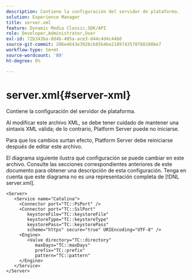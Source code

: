 ```yaml
---
description: Contiene la configuración del servidor de plataforma.
solution: Experience Manager
title: server.xml
feature: Dynamic Media Classic,SDK/API
role: Developer,Administrator,User
exl-id: 72b343ba-0d4b-405a-ace3-d44c4d4c44b0
source-git-commit: 206e4643e3926cb85b4be2189743578f88180be7
workflow-type: tm+mt
source-wordcount: '89'
ht-degree: 0%

---
```


# server.xml{#server-xml}

Contiene la configuración del servidor de plataforma.

Al modificar este archivo XML, se debe tener cuidado de mantener una sintaxis XML válida; de lo contrario, Platform Server puede no iniciarse.

Para que los cambios surtan efecto, Platform Server debe reiniciarse después de editar este archivo.

El diagrama siguiente ilustra qué configuración se puede cambiar en este archivo. Consulte las secciones correspondientes anteriores de este documento para obtener una descripción de esta configuración. Tenga en cuenta que este diagrama no es una representación completa de [!DNL server.xml].

```
<Server>
   <Service name="Catalina">
     <Connector port="TC::PsPort" />
     <Connector port="TC::SslPort"
        keystoreFile="TC::keystoreFile"
        keystoreType="TC::keystoreType"
        keystorePass="TC::keystorePass" 
        scheme="https" secure="true" URIEncoding="UTF-8" />
     <Engine>
        <Valve directory="TC::directory" 
           maxDays="TC::maxDays" 
           prefix="TC::prefix" 
           pattern="TC::pattern" 
     </Engine>  
   </Service>
</Server>
```

